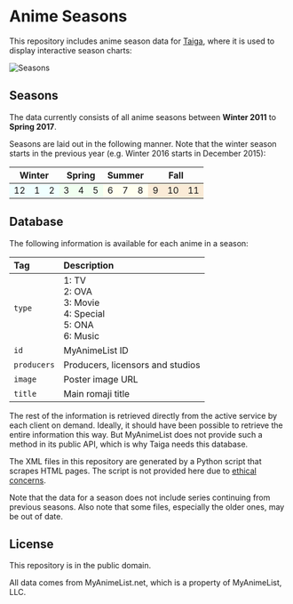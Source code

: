 # Anime Seasons

This repository includes anime season data for [Taiga](https://github.com/erengy/taiga), where it is used to display interactive season charts:

![Seasons](https://i.imgur.com/4GAkBXs.png)

## Seasons

The data currently consists of all anime seasons between **Winter 2011** to **Spring 2017**.

Seasons are laid out in the following manner. Note that the winter season starts in the previous year (e.g. Winter 2016 starts in December 2015):

<table>
  <thead>
    <tr>
      <th align="center" colspan="3">Winter</th>
      <th align="center" colspan="3">Spring</th>
      <th align="center" colspan="3">Summer</th>
      <th align="center" colspan="3">Fall</th>
    </tr>
  </thead>
  <tbody>
    <tr>
      <td bgcolor="#F0FFFF">12</td>
      <td bgcolor="#F0FFFF">1</td>
      <td bgcolor="#F0FFFF">2</td>
      <td bgcolor="#F0FFF0">3</td>
      <td bgcolor="#F0FFF0">4</td>
      <td bgcolor="#F0FFF0">5</td>
      <td bgcolor="#FFFFF0">6</td>
      <td bgcolor="#FFFFF0">7</td>
      <td bgcolor="#FFFFF0">8</td>
      <td bgcolor="#FAEBD7">9</td>
      <td bgcolor="#FAEBD7">10</td>
      <td bgcolor="#FAEBD7">11</td>
    </tr>
  </tbody>
</table>

## Database

The following information is available for each anime in a season:

Tag|Description
:--|:----------
`type`|1: TV<br>2: OVA<br>3: Movie<br>4: Special<br>5: ONA<br>6: Music
`id`|MyAnimeList ID
`producers`|Producers, licensors and studios
`image`|Poster image URL
`title`|Main romaji title

The rest of the information is retrieved directly from the active service by each client on demand. Ideally, it should have been possible to retrieve the entire information this way. But MyAnimeList does not provide such a method in its public API, which is why Taiga needs this database.

The XML files in this repository are generated by a Python script that scrapes HTML pages. The script is not provided here due to [ethical concerns](https://github.com/erengy/taiga/issues/244#issuecomment-206053747).

Note that the data for a season does not include series continuing from previous seasons. Also note that some files, especially the older ones, may be out of date.

## License

This repository is in the public domain.

All data comes from MyAnimeList.net, which is a property of MyAnimeList, LLC.
